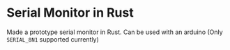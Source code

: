 # Serial Monitor in Rust

Made a prototype serial monitor in Rust. Can be used with an arduino (Only `SERIAL_8N1` supported currently)

